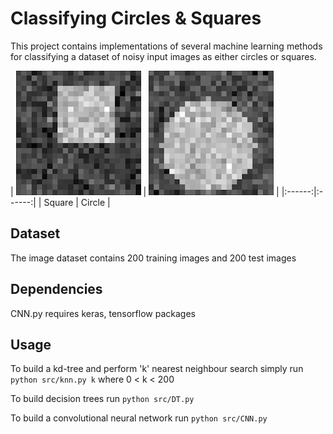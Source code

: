 # Classifying Circles & Squares

This project contains implementations of several machine learning methods for classifying a dataset of noisy input images as either circles or squares. 

| [![Square](https://raw.githubusercontent.com/nicrobertson14/CircleSquareClassifiers/master/img-data/Square.png)](Square) |
[![Circle](https://raw.githubusercontent.com/nicrobertson14/CircleSquareClassifiers/master/img-data/Circle.png)](Circle) |
|:------:|:------:|
| Square | Circle |

## Dataset
The image dataset contains 200 training images and 200 test images

## Dependencies
CNN.py requires keras, tensorflow packages

## Usage
To build a kd-tree and perform 'k' nearest neighbour search simply run ```python src/knn.py k``` where 0 < k < 200

To build decision trees run ```python src/DT.py ```

To build a convolutional neural network run ```python src/CNN.py```

